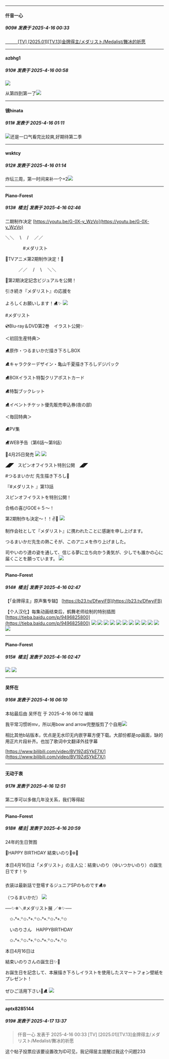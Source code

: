 ﻿
*****

####  仟音一心  
##### 909#       发表于 2025-4-16 00:33

[          [TV] [2025.01][TV.13]金牌得主/メダリスト/Medalist/舞冰的祈愿 ](https://stage1st.com/2b/thread-2250991-1-1.html)

*****

####  azbhg1  
##### 910#       发表于 2025-4-16 00:58

<img src="https://image.ys-8.de/file/1744736295129_msedge_NXSxmkl5Vm.png" referrerpolicy="no-referrer">

从第四到第一了<img src="https://static.stage1st.com/image/smiley/face2017/067.png" referrerpolicy="no-referrer">

*****

####  镜hinata  
##### 911#       发表于 2025-4-16 01:11

<img src="https://static.stage1st.com/image/smiley/face2017/072.png" referrerpolicy="no-referrer">还是一口气看完比较爽,好期待第二季

*****

####  wsktcy  
##### 912#       发表于 2025-4-16 01:14

炸坛三周，第一时间来补一个+2<img src="https://static.stage1st.com/image/smiley/face2017/075.png" referrerpolicy="no-referrer">

*****

####  Piano-Forest  
##### 913#         楼主| 发表于 2025-4-16 02:46

二期制作决定
[https://youtu.be/G-0X-y_WzVo](https://youtu.be/G-0X-y_WzVo)

＼＼　 \ 　/ 　／／

　　　　#メダリスト

🎊TVアニメ第2期制作決定！🎊

　　　／／　 /　 \　 ＼＼

🏅第2期決定記念ビジュアルを公開！

引き続き『メダリスト』の応援を

よろしくお願いします！⛸️✨
<img src="https://p.sda1.dev/23/e92ed56add925f768080f45216fcb958/20250330_010108.jpg" referrerpolicy="no-referrer">

#メダリスト 

💿Blu-ray＆DVD第2巻　イラスト公開✨

＜初回生産特典＞

⛸原作・つるまいかだ描き下ろしBOX

⛸キャラクターデザイン・亀山千夏描き下ろしデジパック

⛸BOXイラスト特製クリアポストカード

⛸特製ブックレット

⛸イベントチケット優先販売申込券(夜の部)

＜毎回特典＞

⛸PV集

⛸WEB予告（第6話～第9話）

🛒4月25日発売
<img src="https://p.sda1.dev/23/a8d8753ba43ab4f00877128fb158ed8d/20250330_010316.jpg" referrerpolicy="no-referrer">
<img src="https://p.sda1.dev/23/bfe76a112bf782a8afeea83d3c3842d7/20250330_010318.jpg" referrerpolicy="no-referrer">

◢◤   スピンオフイラスト特別公開　◢◤

 #つるまいかだ 先生描き下ろし🥇

『#メダリスト 』第13話

スピンオフイラストを特別公開！

合格の喜びGOE＋５〜！

第2期制作も決定〜！！✌️🎉
<img src="https://p.sda1.dev/23/3b939fa9dc43df16e9f695273bb1cc50/20250330_010632.jpg" referrerpolicy="no-referrer">

制作会社として『メダリスト』に携われたことに感謝を申し上げます。

つるまいかだ先生の熱こそが、このアニメを作り上げました。

司やいのり達の姿を通して、信じる夢に立ち向かう勇気が、少しでも誰かの心に届くことを願っています。
<img src="https://p.sda1.dev/23/dbdae755b080ebfced02e8e6ab371f30/20250330_010715.jpg" referrerpolicy="no-referrer">

*****

####  Piano-Forest  
##### 914#         楼主| 发表于 2025-4-16 02:47

【「金牌得主」原声集专辑】 
[https://b23.tv/DfwyiFB](https://b23.tv/DfwyiFB)

【个人汉化】每集动画结束后，鹤舞老师绘制的特别插图
[https://tieba.baidu.com/p/9496825800](https://tieba.baidu.com/p/9496825800)
<img src="https://p.sda1.dev/23/b017697a5f0c56a3b4fe70c8d9bb1dd8/24ca75c9a786c917002bc5108f3d70cf3bc757f5.jpg" referrerpolicy="no-referrer">
<img src="https://p.sda1.dev/23/8f3182c5bb9db554098d0776eb2e3f23/3601058a87d6277f4439a5116e381f30e924fcf7.jpg" referrerpolicy="no-referrer">
<img src="https://p.sda1.dev/23/c7c6ab1f9b47cbe6dd841fbf087e66b9/caf4aed062d9f2d3b45db8c6efec8a136327cc4a.jpg" referrerpolicy="no-referrer">
<img src="https://p.sda1.dev/23/6a0838e9b230efaf0a90f7b7c247b967/ae304d25b899a901967dc71f5b950a7b0208f556.jpg" referrerpolicy="no-referrer">
<img src="https://p.sda1.dev/23/2526b75ff8f183162439fd298c6ba707/c831ae54b319ebc40184efb0c426cffc1e171619.jpg" referrerpolicy="no-referrer">
<img src="https://p.sda1.dev/23/a1abd44938dc8ff89c30a0adadcd3940/262b700635fae6cdf6df224849b30f2442a70fb6.jpg" referrerpolicy="no-referrer">
<img src="https://p.sda1.dev/23/787145f5dce13ab3bea7330f0437138e/3cb16f124954092337334b54d458d109b3de4940.jpg" referrerpolicy="no-referrer">
<img src="https://p.sda1.dev/23/aeb465f6e72fc669bae8d65356689837/fb905202738da9777d959a01f651f8198618e360.jpg" referrerpolicy="no-referrer">
<img src="https://p.sda1.dev/23/377b24c34fad8fa101da0dfcf87a8fb9/80ad6fee76094b365a9dcbc7e5cc7cd98d109d94.jpg" referrerpolicy="no-referrer">
<img src="https://p.sda1.dev/23/1518806766b847262b082e2917e27202/8b874d51352ac65ceeb69b58bdf2b21193138a69.jpg" referrerpolicy="no-referrer">
<img src="https://p.sda1.dev/23/efb9c175983ab5ae7a802a42f15eb06b/ae304d25b899a9017fc13e1a5b950a7b0208f52c.jpg" referrerpolicy="no-referrer">
<img src="https://p.sda1.dev/23/6d54fbbe493878a531a8526d032aca7d/af172e83b9014a90bbc76e90ef773912b31bee20.jpg" referrerpolicy="no-referrer">

*****

####  Piano-Forest  
##### 915#         楼主| 发表于 2025-4-16 02:47

<img src="https://p.sda1.dev/23/5eb1e844c66ab333fdb93191c8751e1a/Vol1_Booklet_46_compressed.jpg" referrerpolicy="no-referrer">
<img src="https://p.sda1.dev/23/72fbbf2a9342cc69cd11ee03db5c776e/Vol1_Booklet_48_compressed.jpg" referrerpolicy="no-referrer">

*****

####  吴怀在  
##### 916#       发表于 2025-4-16 06:10

 本帖最后由 吴怀在 于 2025-4-16 06:12 编辑 

我平常习惯听mv，所以用bow and arrow完整版剪了个自用<img src="https://static.stage1st.com/image/smiley/face2017/074.png" referrerpolicy="no-referrer">

相比其他b站版本，优点是无水印无内嵌字幕方便下载。大部份都是op画面，缺的用正片片段补齐。也加了歌词中文翻译外挂字幕

[https://www.bilibili.com/video/BV19ZdSYkE7X/](https://www.bilibili.com/video/BV19ZdSYkE7X/)


*****

####  无动于衷  
##### 917#       发表于 2025-4-16 12:51

第二季可以多做几年没关系，我们等得起


*****

####  Piano-Forest  
##### 918#         楼主| 发表于 2025-4-16 20:59

24年的生日贺图

🎉HAPPY BIRTHDAY 結束いのり🍤❄️🏅

本日4月16日は「メダリスト」の主人公：結束いのり（ゆいつかいのり）の誕生日です！🪱

衣装は最新話で登場するジュニアSPのものです⛸❄️

（つるまいかだ）
<img src="https://p.sda1.dev/23/58237bf431e37dbc52d240086ce32519/20250416_205647.jpg" referrerpolicy="no-referrer">

──✨❄＼#メダリスト展 ／❄✨──

　✩˖°⌖.꙳✩˖°⌖.꙳✩˖°⌖.꙳✩˖°⌖.꙳✩

　いのりさん　HAPPYBIRTHDAY

　✩˖°⌖.꙳✩˖°⌖.꙳✩˖°⌖.꙳✩˖°⌖.꙳✩

本日4月16日は

結束いのりさんの誕生日✨🍰

お誕生日を記念して、本展描き下ろしイラストを使用したスマートフォン壁紙をプレゼント！

ぜひご活用下さい🎁⛸
<img src="https://p.sda1.dev/23/6d415405bbf4b72c59d127c7b0885ec3/20250416_205653.jpg" referrerpolicy="no-referrer">


*****

####  aptx8285144  
##### 919#       发表于 2025-4-17 13:37

<blockquote>仟音一心 发表于 2025-4-16 00:33
[TV] [2025.01][TV.13]金牌得主/メダリスト/Medalist/舞冰的祈愿</blockquote>
这个帖子投票应该要设置改为ID可见，我记得层主提醒过我这个问题233

